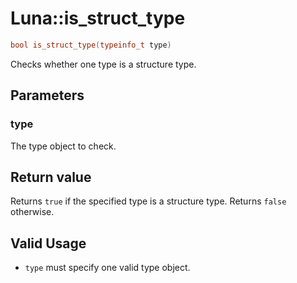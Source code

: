 # Luna::is_struct_type

```c++
bool is_struct_type(typeinfo_t type)
```

Checks whether one type is a structure type. 



## Parameters
### type
The type object to check. 

## Return value
Returns `true` if the specified type is a structure type. Returns `false` otherwise. 

## Valid Usage
* `type` must specify one valid type object. 

